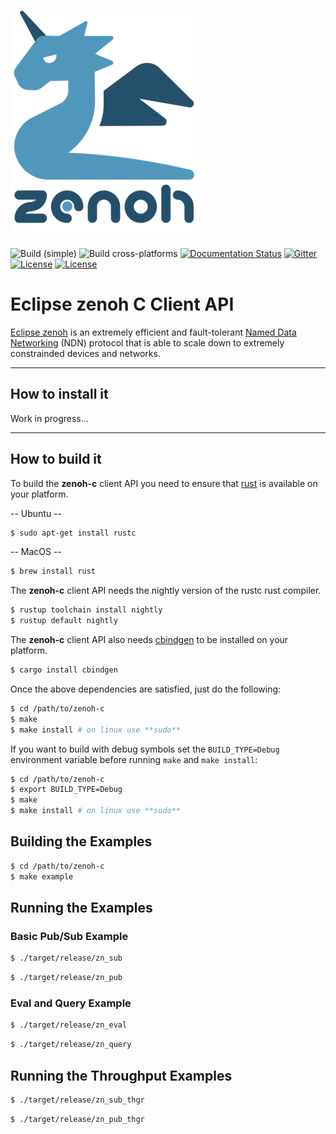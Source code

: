 ![zenoh banner](./zenoh-dragon.png)

![Build (simple)](https://github.com/eclipse-zenoh/zenoh-c/workflows/Build%20(simple)/badge.svg)
![Build cross-platforms](https://github.com/eclipse-zenoh/zenoh-c/workflows/Build%20cross-platforms/badge.svg)
[![Documentation Status](https://readthedocs.org/projects/zenoh-c/badge/?version=latest)](https://zenoh-c.readthedocs.io/en/latest/?badge=latest)
[![Gitter](https://badges.gitter.im/atolab/zenoh.svg)](https://gitter.im/atolab/zenoh?utm_source=badge&utm_medium=badge&utm_campaign=pr-badge)
[![License](https://img.shields.io/badge/License-EPL%202.0-blue)](https://choosealicense.com/licenses/epl-2.0/)
[![License](https://img.shields.io/badge/License-Apache%202.0-blue.svg)](https://opensource.org/licenses/Apache-2.0)


# Eclipse zenoh C Client API

[Eclipse zenoh](http://zenoh.io) is an extremely efficient and fault-tolerant [Named Data Networking](http://named-data.net) (NDN) protocol 
that is able to scale down to extremely constrainded devices and networks. 

-------------------------------
## How to install it

Work in progress...

-------------------------------
## How to build it 
To build the **zenoh-c** client API you need to ensure that [rust](https://www.rust-lang.org) is available on your platform. 

  -- Ubuntu -- 

  ```bash
  $ sudo apt-get install rustc
  ```

  -- MacOS -- 

  ```bash
  $ brew install rust
  ```

The **zenoh-c** client API needs the nightly version of the rustc rust compiler.

  ```bash
  $ rustup toolchain install nightly
  $ rustup default nightly
  ```

The **zenoh-c** client API also needs [cbindgen](https://github.com/eqrion/cbindgen) to be installed on your platform.

  ```bash
  $ cargo install cbindgen
  ```

Once the above dependencies are satisfied, just do the following:

  ```bash
  $ cd /path/to/zenoh-c
  $ make
  $ make install # on linux use **sudo**
  ```

If you want to build with debug symbols set the `BUILD_TYPE=Debug` environment variable before running `make` and `make install`:

  ```bash
  $ cd /path/to/zenoh-c
  $ export BUILD_TYPE=Debug 
  $ make
  $ make install # on linux use **sudo**
  ```

## Building the Examples

  ```bash
  $ cd /path/to/zenoh-c
  $ make example
  ```

## Running the Examples

### Basic Pub/Sub Example
```bash
$ ./target/release/zn_sub
```

```bash
$ ./target/release/zn_pub
```

### Eval and Query Example
```bash
$ ./target/release/zn_eval
```

```bash
$ ./target/release/zn_query
```

## Running the Throughput Examples
```bash
$ ./target/release/zn_sub_thgr
```

```bash
$ ./target/release/zn_pub_thgr
```
